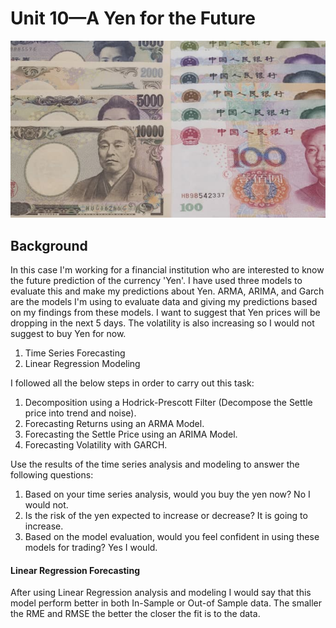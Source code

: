 # Unit 10—A Yen for the Future

![Yen Photo](Images/yen.jpg)

## Background

In this case I'm working for a financial institution who are interested to know the future prediction of the currency 'Yen'. I have used three models to evaluate this and make my predictions about Yen. ARMA, ARIMA, and Garch are the models I'm using to evaluate data and giving my predictions based on my findings from these models. I want to suggest that Yen prices will be dropping in the next 5 days. The volatility is also increasing so I would not suggest to buy Yen for now. 

1. Time Series Forecasting
2. Linear Regression Modeling


I followed all the below steps in order to carry out this task:
1. Decomposition using a Hodrick-Prescott Filter (Decompose the Settle price into trend and noise).
2. Forecasting Returns using an ARMA Model.
3. Forecasting the Settle Price using an ARIMA Model.
4. Forecasting Volatility with GARCH.

Use the results of the time series analysis and modeling to answer the following questions:

1. Based on your time series analysis, would you buy the yen now? No I would not.
2. Is the risk of the yen expected to increase or decrease? It is going to increase. 
3. Based on the model evaluation, would you feel confident in using these models for trading? Yes I would.


#### Linear Regression Forecasting

After using Linear Regression analysis and modeling I would say that this model perform better in both In-Sample or Out-of Sample data. The smaller the RME and RMSE the better the closer the fit is to the data.
